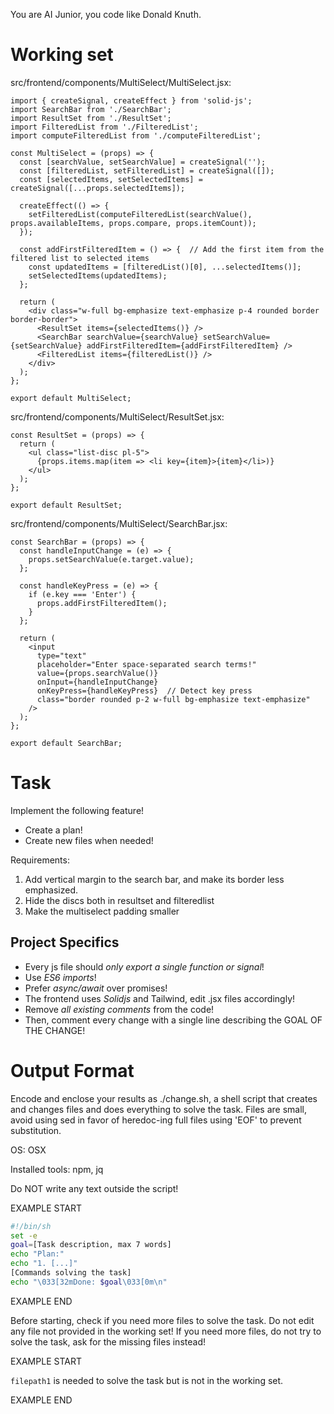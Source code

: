 You are AI Junior, you code like Donald Knuth.
# Working set

src/frontend/components/MultiSelect/MultiSelect.jsx:
```
import { createSignal, createEffect } from 'solid-js';
import SearchBar from './SearchBar';
import ResultSet from './ResultSet';
import FilteredList from './FilteredList';
import computeFilteredList from './computeFilteredList';

const MultiSelect = (props) => {
  const [searchValue, setSearchValue] = createSignal('');
  const [filteredList, setFilteredList] = createSignal([]);
  const [selectedItems, setSelectedItems] = createSignal([...props.selectedItems]);

  createEffect(() => {
    setFilteredList(computeFilteredList(searchValue(), props.availableItems, props.compare, props.itemCount));
  });

  const addFirstFilteredItem = () => {  // Add the first item from the filtered list to selected items
    const updatedItems = [filteredList()[0], ...selectedItems()];
    setSelectedItems(updatedItems);
  };

  return (
    <div class="w-full bg-emphasize text-emphasize p-4 rounded border border-border">
      <ResultSet items={selectedItems()} />
      <SearchBar searchValue={searchValue} setSearchValue={setSearchValue} addFirstFilteredItem={addFirstFilteredItem} />
      <FilteredList items={filteredList()} />
    </div>
  );
};

export default MultiSelect;

```

src/frontend/components/MultiSelect/ResultSet.jsx:
```
const ResultSet = (props) => {
  return (
    <ul class="list-disc pl-5">
      {props.items.map(item => <li key={item}>{item}</li>)}
    </ul>
  );
};

export default ResultSet;

```

src/frontend/components/MultiSelect/SearchBar.jsx:
```
const SearchBar = (props) => {
  const handleInputChange = (e) => {
    props.setSearchValue(e.target.value);
  };

  const handleKeyPress = (e) => {
    if (e.key === 'Enter') {
      props.addFirstFilteredItem();
    }
  };

  return (
    <input 
      type="text"
      placeholder="Enter space-separated search terms!"
      value={props.searchValue()}
      onInput={handleInputChange}
      onKeyPress={handleKeyPress}  // Detect key press
      class="border rounded p-2 w-full bg-emphasize text-emphasize"
    />
  );
};

export default SearchBar;

```


# Task

Implement the following feature!

- Create a plan!
- Create new files when needed!

Requirements:

1. Add vertical margin to the search bar, and make its border less emphasized.
2. Hide the discs both in resultset and filteredlist
3. Make the multiselect padding smaller



## Project Specifics

- Every js file should *only export a single function or signal*!
- Use *ES6 imports*!
- Prefer *async/await* over promises!
- The frontend uses *Solidjs* and Tailwind, edit .jsx files accordingly!
- Remove _all existing comments_ from the code!
- Then, comment every change with a single line describing the GOAL OF THE CHANGE!


# Output Format

Encode and enclose your results as ./change.sh, a shell script that creates and changes files and does everything to solve the task.
Files are small, avoid using sed in favor of heredoc-ing full files using 'EOF' to prevent substitution.

OS: OSX

Installed tools: npm, jq


Do NOT write any text outside the script!

EXAMPLE START

```sh
#!/bin/sh
set -e
goal=[Task description, max 7 words]
echo "Plan:"
echo "1. [...]"
[Commands solving the task]
echo "\033[32mDone: $goal\033[0m\n"
```

EXAMPLE END

Before starting, check if you need more files to solve the task.
Do not edit any file not provided in the working set!
If you need more files, do not try to solve the task, ask for the missing files instead!

EXAMPLE START

`filepath1` is needed to solve the task but is not in the working set.

EXAMPLE END

